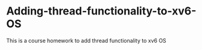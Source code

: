 # Adding-thread-functionality-to-xv6-OS
This is a course homework to add thread functionality to xv6 OS
